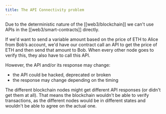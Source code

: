 ```yaml
---
title: The API Connectivity problem
---
```


Due to the deterministic nature of the [[web3/blockchain]] we can't use APIs in the [[web3/smart-contracts]] directly.

If we'd want to send a variable amount based on the price of ETH to Alice from Bob’s account, we'd have our contract call an API to get the price of ETH and then send that amount to Bob. When every other node goes to verify this, they also have to call this API.

However, the API and/or its response may change:

- the API could be hacked, deprecated or broken
- the response may change depending on the timing

The different blockchain nodes might get different API responses (or didn't get them at all). That means the blockchain wouldn't be able to verify transactions, as the different nodes would be in different states and wouldn't be able to agree on the actual one.
